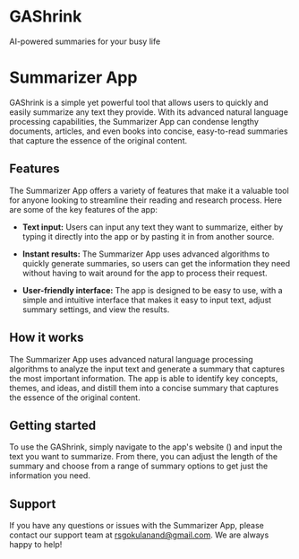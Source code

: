 # GAShrink
AI-powered summaries for your busy life

# Summarizer App

GAShrink is a simple yet powerful tool that allows users to quickly and easily summarize any text they provide. With its advanced natural language processing capabilities, the Summarizer App can condense lengthy documents, articles, and even books into concise, easy-to-read summaries that capture the essence of the original content.

## Features

The Summarizer App offers a variety of features that make it a valuable tool for anyone looking to streamline their reading and research process. Here are some of the key features of the app:

- **Text input:** Users can input any text they want to summarize, either by typing it directly into the app or by pasting it in from another source.

- **Instant results:** The Summarizer App uses advanced algorithms to quickly generate summaries, so users can get the information they need without having to wait around for the app to process their request.

- **User-friendly interface:** The app is designed to be easy to use, with a simple and intuitive interface that makes it easy to input text, adjust summary settings, and view the results.

## How it works

The Summarizer App uses advanced natural language processing algorithms to analyze the input text and generate a summary that captures the most important information. The app is able to identify key concepts, themes, and ideas, and distill them into a concise summary that captures the essence of the original content.

## Getting started

To use the GAShrink, simply navigate to the app's website () and input the text you want to summarize. From there, you can adjust the length of the summary and choose from a range of summary options to get just the information you need.

## Support

If you have any questions or issues with the Summarizer App, please contact our support team at rsgokulanand@gmail.com. We are always happy to help!
